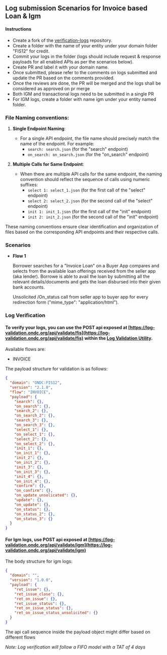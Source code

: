 ## Log submission Scenarios for Invoice based Loan & Igm

#### Instructions

- Create a fork of the [verification-logs](https://github.com/ONDC-Official/verification-logs) repository.
- Create a folder with the name of your entity under your domain folder "FIS12" for credit.
- Commit your logs in the folder (logs should include request & response payloads for all enabled APIs as per the scenarios below).
- Create PR and label it with your domain name.
- Once submitted, please refer to the comments on logs submitted and update the PR based on the comments provided.
- Once the reviews are done, the PR will be merged and the logs shall be considered as approved on pr merge
- Both IGM and transactional logs need to be submitted in a single PR
- For IGM logs, create a folder with name igm under your entity named folder.

### File Naming conventions:

1. **Single Endpoint Naming**:

   - For a single API endpoint, the file name should precisely match the name of the endpoint. For example:
     - `search: search.json` (for the "search" endpoint)
     - `on_search: on_search.json` (for the "on_search" endpoint)
2. **Multiple Calls for Same Endpoint**:

   - When there are multiple API calls for the same endpoint, the naming convention should reflect the sequence of calls using numeric suffixes:
     - `select 1: select_1.json` (for the first call of the "select" endpoint)
     - `select 2: select_2.json` (for the second call of the "select" endpoint)
     - `init 1: init_1.json` (for the first call of the "init" endpoint)
     - `init 2: init_2.json` (for the second call of the "init" endpoint)

These naming conventions ensure clear identification and organization of files based on the corresponding API endpoints and their respective calls.

### Scenarios

- **Flow 1**

  Borrower searches for a "Invoice Loan" on a Buyer App compares and selects from the available loan offerings received from the seller app (aka lender). Borrowe is able to avail the loan by submitting all the relevant details/documents and gets the loan disbursed into their given bank accounts.

  Unsolicited /On_status call from seller app to buyer app for every redirection form ("mime_type": "application/html").

### Log Verification

#### To verify your logs, you can use the POST api exposed at [https://log-validation.ondc.org/api/validate/fis](https://log-validation.ondc.org/api/validate/fis) within the [Log Validation Utility](https://github.com/ONDC-Official/log-validation-utility).

Available flows are:

- INVOICE

The payload structure for validation is as follows:

```json
{
  "domain": "ONDC:FIS12",
  "version": "2.1.0",
  "flow": "INVOICE",
  "payload": {
    "search": {},
    "on_search": {},
    "search_2": {},
    "on_search_2": {},
    "search_3": {},
    "on_search_3": {},
    "select_1": {},
    "on_select_1": {},
    "select_2": {},
    "on_select_2": {},
    "init_1": {},
    "on_init_1": {},
    "init_2": {},
    "on_init_2": {},
    "init_3": {},
    "on_init_3": {},
    "init_4": {},
    "on_init_4": {},
    "confirm": {},
    "on_confirm": {},
    "on_update_unsolicated": {},
    "update": {},
    "on_update": {},
    "on_status": {},
    "on_status_2": {},
    "on_status_3": {}
  }
}
```


#### For Igm logs, use POST api exposed at [https://log-validation.ondc.org/api/validate/igm](https://log-validation.ondc.org/api/validate/igm)

The body structure for igm logs:

```json
{
  "domain": "",
  "version": "1.0.0",
  "payload": {
    "ret_issue": {},
    "ret_issue_close": {},
    "ret_on_issue": {},
    "ret_issue_status": {},
    "ret_on_issue_status": {},
    "ret_on_issue_status_unsolicited": {}
  }
}
```

The api call sequence inside the payload object might differ based on different flows

*Note: Log verification will follow a FIFO model with a TAT of 4 days*